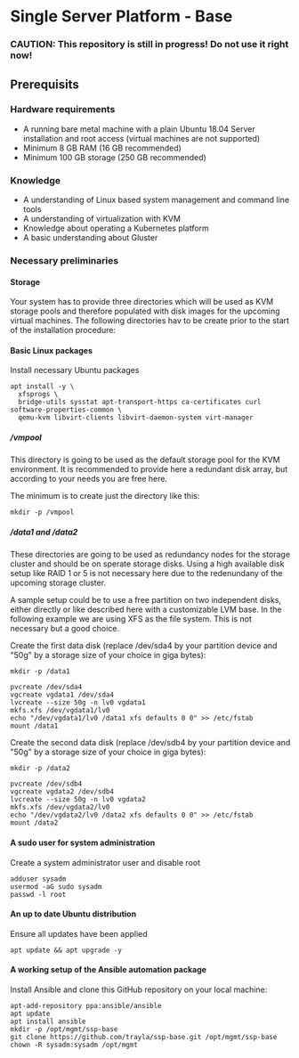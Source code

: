 # Single Server Platform - Base

### CAUTION: This repository is still in progress! Do not use it right now!

## Prerequisits

### Hardware requirements

- A running bare metal machine with a plain Ubuntu 18.04 Server installation and root access (virtual machines are not supported)
- Minimum 8 GB RAM (16 GB recommended) 
- Minimum 100 GB storage (250 GB recommended)

### Knowledge

- A understanding of Linux based system management and command line tools
- A understanding of virtualization with KVM
- Knowledge about operating a Kubernetes platform
- A basic understanding about Gluster

### Necessary preliminaries

#### Storage

Your system has to provide three directories which will be used as KVM storage pools and therefore populated with disk images for the upcoming virtual machines. The following directories hav to be create prior to the start of the installation procedure:

#### Basic Linux packages

Install necessary Ubuntu packages
~~~~
apt install -y \
  xfsprogs \
  bridge-utils sysstat apt-transport-https ca-certificates curl software-properties-common \
  qemu-kvm libvirt-clients libvirt-daemon-system virt-manager
~~~~

##### /vmpool

This directory is going to be used as the default storage pool for the KVM environment. It is recommended to provide here a redundant disk array, but according to your needs you are free here.

The minimum is to create just the directory like this:
~~~~
mkdir -p /vmpool
~~~~

##### /data1 and /data2

These directories are going to be used as redundancy nodes for the storage cluster and should be on sperate storage disks. Using a high available disk setup like RAID 1 or 5 is not necessary here due to the redenundany of the upcoming storage cluster.

A sample setup could be to use a free partition on two independent disks, either directly or like described here with a customizable LVM base. In the following example we are using XFS as the file system. This is not necessary but a good choice. 

Create the first data disk (replace /dev/sda4 by your partition device and "50g" by a storage size of your choice in giga bytes):

~~~~
mkdir -p /data1
~~~~

~~~~
pvcreate /dev/sda4
vgcreate vgdata1 /dev/sda4
lvcreate --size 50g -n lv0 vgdata1
mkfs.xfs /dev/vgdata1/lv0
echo "/dev/vgdata1/lv0 /data1 xfs defaults 0 0" >> /etc/fstab
mount /data1
~~~~

Create the second data disk (replace /dev/sdb4 by your partition device and "50g" by a storage size of your choice in giga bytes):

~~~~
mkdir -p /data2
~~~~

~~~~
pvcreate /dev/sdb4
vgcreate vgdata2 /dev/sdb4
lvcreate --size 50g -n lv0 vgdata2
mkfs.xfs /dev/vgdata2/lv0
echo "/dev/vgdata2/lv0 /data2 xfs defaults 0 0" >> /etc/fstab
mount /data2
~~~~

#### A sudo user for system administration

Create a system administrator user and disable root
~~~~
adduser sysadm
usermod -aG sudo sysadm
passwd -l root
~~~~

#### An up to date Ubuntu distribution

Ensure all updates have been applied
~~~~
apt update && apt upgrade -y
~~~~

#### A working setup of the Ansible automation package

Install Ansible and clone this GitHub repository on your local machine:
~~~~
apt-add-repository ppa:ansible/ansible
apt update
apt install ansible
mkdir -p /opt/mgmt/ssp-base
git clone https://github.com/trayla/ssp-base.git /opt/mgmt/ssp-base
chown -R sysadm:sysadm /opt/mgmt
~~~~
